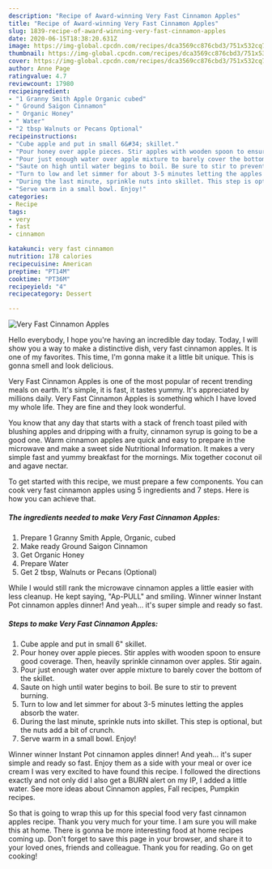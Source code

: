 ```yaml
---
description: "Recipe of Award-winning Very Fast Cinnamon Apples"
title: "Recipe of Award-winning Very Fast Cinnamon Apples"
slug: 1839-recipe-of-award-winning-very-fast-cinnamon-apples
date: 2020-06-15T18:38:20.631Z
image: https://img-global.cpcdn.com/recipes/dca3569cc876cbd3/751x532cq70/very-fast-cinnamon-apples-recipe-main-photo.jpg
thumbnail: https://img-global.cpcdn.com/recipes/dca3569cc876cbd3/751x532cq70/very-fast-cinnamon-apples-recipe-main-photo.jpg
cover: https://img-global.cpcdn.com/recipes/dca3569cc876cbd3/751x532cq70/very-fast-cinnamon-apples-recipe-main-photo.jpg
author: Anne Page
ratingvalue: 4.7
reviewcount: 17980
recipeingredient:
- "1 Granny Smith Apple Organic cubed"
- " Ground Saigon Cinnamon"
- " Organic Honey"
- " Water"
- "2 tbsp Walnuts or Pecans Optional"
recipeinstructions:
- "Cube apple and put in small 6&#34; skillet."
- "Pour honey over apple pieces. Stir apples with wooden spoon to ensure good coverage. Then, heavily sprinkle cinnamon over apples. Stir again."
- "Pour just enough water over apple mixture to barely cover the bottom of the skillet."
- "Saute on high until water begins to boil. Be sure to stir to prevent burning."
- "Turn to low and let simmer for about 3-5 minutes letting the apples absorb the water."
- "During the last minute, sprinkle nuts into skillet. This step is optional, but the nuts add a bit of crunch."
- "Serve warm in a small bowl. Enjoy!"
categories:
- Recipe
tags:
- very
- fast
- cinnamon

katakunci: very fast cinnamon 
nutrition: 178 calories
recipecuisine: American
preptime: "PT14M"
cooktime: "PT36M"
recipeyield: "4"
recipecategory: Dessert

---
```



![Very Fast Cinnamon Apples](https://img-global.cpcdn.com/recipes/dca3569cc876cbd3/751x532cq70/very-fast-cinnamon-apples-recipe-main-photo.jpg)

Hello everybody, I hope you're having an incredible day today. Today, I will show you a way to make a distinctive dish, very fast cinnamon apples. It is one of my favorites. This time, I'm gonna make it a little bit unique. This is gonna smell and look delicious.

Very Fast Cinnamon Apples is one of the most popular of recent trending meals on earth. It's simple, it is fast, it tastes yummy. It's appreciated by millions daily. Very Fast Cinnamon Apples is something which I have loved my whole life. They are fine and they look wonderful.

You know that any day that starts with a stack of french toast piled with blushing apples and dripping with a fruity, cinnamon syrup is going to be a good one. Warm cinnamon apples are quick and easy to prepare in the microwave and make a sweet side Nutritional Information. It makes a very simple fast and yummy breakfast for the mornings. Mix together coconut oil and agave nectar.


To get started with this recipe, we must prepare a few components. You can cook very fast cinnamon apples using 5 ingredients and 7 steps. Here is how you can achieve that.

<!--inarticleads1-->

##### The ingredients needed to make Very Fast Cinnamon Apples:

1. Prepare 1 Granny Smith Apple, Organic, cubed
1. Make ready  Ground Saigon Cinnamon
1. Get  Organic Honey
1. Prepare  Water
1. Get 2 tbsp, Walnuts or Pecans (Optional)


While I would still rank the microwave cinnamon apples a little easier with less cleanup. He kept saying, &#34;Ap-PULL&#34; and smiling. Winner winner Instant Pot cinnamon apples dinner! And yeah… it&#39;s super simple and ready so fast. 

<!--inarticleads2-->

##### Steps to make Very Fast Cinnamon Apples:

1. Cube apple and put in small 6&#34; skillet.
1. Pour honey over apple pieces. Stir apples with wooden spoon to ensure good coverage. Then, heavily sprinkle cinnamon over apples. Stir again.
1. Pour just enough water over apple mixture to barely cover the bottom of the skillet.
1. Saute on high until water begins to boil. Be sure to stir to prevent burning.
1. Turn to low and let simmer for about 3-5 minutes letting the apples absorb the water.
1. During the last minute, sprinkle nuts into skillet. This step is optional, but the nuts add a bit of crunch.
1. Serve warm in a small bowl. Enjoy!


Winner winner Instant Pot cinnamon apples dinner! And yeah… it&#39;s super simple and ready so fast. Enjoy them as a side with your meal or over ice cream I was very excited to have found this recipe. I followed the directions exactly and not only did I also get a BURN alert on my IP, I added a little water. See more ideas about Cinnamon apples, Fall recipes, Pumpkin recipes. 

So that is going to wrap this up for this special food very fast cinnamon apples recipe. Thank you very much for your time. I am sure you will make this at home. There is gonna be more interesting food at home recipes coming up. Don't forget to save this page in your browser, and share it to your loved ones, friends and colleague. Thank you for reading. Go on get cooking!
